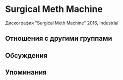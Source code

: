 # Surgical Meth Machine

Дискография
"Surgical Meth Machine" 2016, Industrial

## Отношения с другими группами


## Обсуждения


## Упоминания

